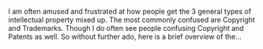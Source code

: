 I am often amused and frustrated at how people get the 3 general types of intellectual property mixed up. The most commonly confused are Copyright and Trademarks. Though I do often see people confusing Copyright and Patents as well. So without further ado, here is a brief overview of the...